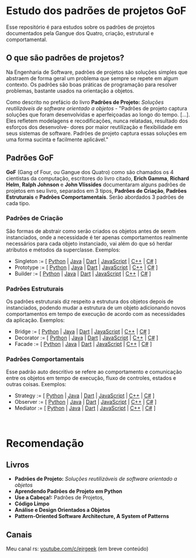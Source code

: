 # Estudo dos padrões de projetos GoF
Esse repositório é para estudos sobre os padrões de projetos documentados pela Gangue dos Quatro, criação, estrutural e comportamental.

## O que são padrões de projetos?

Na Engenharia de Software, padrões de projetos são soluções simples que abstraem de forma geral um problema que sempre se repete em algum contexto. Os padrões são boas práticas de programação para resolver problemas, bastante usados na orientação a objetos.

Como descrito no prefácio do livro **Padrões de Projeto:** *Soluções reutilizáveis de software orientado a objetos*  - "Padrões de projeto captura soluções que foram desenvolvidas e aperfeiçoadas ao longo do tempo. [...]. Eles refletem modelagens e recodificações, nunca relatadas, resultado dos esforços dos desenvolve- dores por maior reutilização e flexibilidade em seus sistemas de software. Padrões de projeto captura essas soluções em uma forma sucinta e facilmente aplicável."

## Padrões GoF

**GoF** (Gang of Four, ou Gangue dos Quatro) como são chamados os 4 cientistas da computação, escritores do livro citado, **Erich Gamma**, **Richard Helm**, **Ralph Johnson** e **John Vlissides** documentaram alguns padrões de projetos em seu livro, separados em 3 tipos, **Padrôes de Criação**, **Padrões Estruturais** e **Padrões Comportamentais**. Serão abordados 3 padrões de cada tipo.

### Padrões de Criação

São formas de abstrair como serão criados os objetos antes de serem instanciados, onde a necessidade é ter apenas comportamentos realmente necessários para cada objeto instanciado, vai além do que só herdar atributos e métodos da superclasse.
Exemplos:

 - Singleton := [ [Python](#) | [Java](#) | [Dart](#) | [JavaScript](#) | [C++](#) | [C#](#) ]
 - Prototype := [ [Python](#) | [Java](#) | [Dart](#) | [JavaScript](#) | [C++](#) | [C#](#) ]
 - Builder := [ [Python](#) | [Java](#) | [Dart](#) | [JavaScript](#) | [C++](#) | [C#](#) ]

### Padrões Estruturais

Os padrões estruturais diz respeito a estrutura dos objetos depois de instanciados, podendo mudar a estrutura de um objeto adicionando novos comportamentos em tempo de execução de acordo com as necessidades da aplicação.
Exemplos:
 - Bridge	:= [ [Python](#) | [Java](#) | [Dart](#) | [JavaScript](#) | [C++](#) | [C#](#) ]
 - Decorator := [ [Python](#) | [Java](#) | [Dart](#) | [JavaScript](#) | [C++](#) | [C#](#) ]
 - Facade := [ [Python](#) | [Java](#) | [Dart](#) | [JavaScript](#) | [C++](#) | [C#](#) ]

### Padrões Comportamentais

Esse padrão auto descritivo se refere ao comportamento e comunicação entre os objetos em tempo de execução, fluxo de controles, estados e outras coisas.
Exemplos:
 - Strategy := [ [Python](#) | [Java](#) | [Dart](#) | [JavaScript](#) | [C++](#) | [C#](#) ]
 - Observer := [ [Python](#) | [Java](#) | [Dart](#) | [JavaScript](#) | [C++](#) | [C#](#) ]
 - Mediator := [ [Python](#) | [Java](#) | [Dart](#) | [JavaScript](#) | [C++](#) | [C#](#) ]

<br />

# Recomendação

## Livros

 - **Padrões de Projeto:** *Soluções reutilizáveis de software orientado a objetos*
 - **Aprendendo Padrões de Projeto em Python**
 - **Use a Cabeça!:** Padrões de Projetos,
 - **Código Limpo**
 - **Análise e Design Orientados a Objetos**
 - 	**Pattern-Oriented Software Architecture, A System of Patterns**

## Canais
Meu canal rs: [youtube.com/c/ejrgeek](https://www.youtube.com/channel/UCPXMKYZuYwARzKI4nagcHkQ) (em breve conteúdo)
